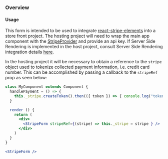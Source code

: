 ### Overview

#### Usage
This form is intended to be used to integrate [react-stripe-elements](https://github.com/stripe/react-stripe-elements) into a store front project. The hosting project will need to wrap the main app component with the [StripeProvider](https://github.com/stripe/react-stripe-elements#the-stripe-context-stripeprovider) and provide an api key. If Server Side Rendering is implemented in the host project, consult Server Side Rendering integration details [here](https://github.com/stripe/react-stripe-elements#server-side-rendering-ssr). 

In the hosting project it will be necessary to obtain a reference to the `stripe` object used to tokenize collected payment information, i.e. credit card number. This can be accomplished by passing a callback to the `stripeRef` prop as seen below:
```jsx static
class MyComponent extends Component {
  handlePayment = () => {
    this._stripe.createToken().then(({ token }) => { console.log("token", token); });
  }

  render () {
    return (
      <div>
        <StripeForm stripeRef={(stripe) => this._stripe = stripe } />
      </div>
    )
  }
}
```

```jsx
<StripeForm />
```
